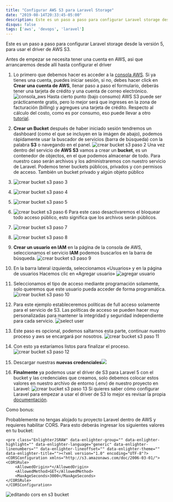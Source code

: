 ```yaml
---
title: "Configurar AWS S3 para Laravel Storage"
date: "2019-08-14T20:33:45-05:00"
description: Este es un paso a paso para configurar Laravel storage desde la versión 5, para usar el driver de AWS S3.
disqus: false
tags: ['aws', 'devops', 'laravel']
---
```


Este es un paso a paso para configurar Laravel storage desde la versión 5, para usar el driver de AWS S3.

Antes de empezar se necesita tener una cuenta en AWS, asi que arrancaremos desde allí hasta configurar el driver

1. Lo primero que debemos hacer es acceder a la [consola AWS](https://console.aws.amazon.com/). Si ya tienes una cuenta, puedes iniciar sesión, si no, debes hacer click en **Crear una cuenta de AWS**, llenar paso a paso el formulario, deberás tener una tarjeta de crédito y una cuenta de correo electrónico.
![consola_aws](./media/consola_aws.png)
Hasta cierto punto (bajo consumo) AWS S3 puede ser prácticamente gratis, pero lo mejor será que ingreses en la zona de facturación (billing) y agregues una tarjeta de crédito. Respecto al cálculo del costo, como es por consumo, eso puede llevar a otro [tutorial](http://www.maestrosdelweb.com/por-que-utilizar-s3-el-sistema-de-almacenamiento-de-amazon/).

2. **Crear un Bucket** después de haber iniciado sesión tendremos un dashboard (como el que se incluyen en la imágen de abajo), podemos rápidamente usar la buscador de servicios (barra de búsqueda) con la palabra **S3** o navegando en el panel.
![crear bucket s3 paso 2](./media/create-bucket-s3.png)
Una vez dentro del servicio de **AWS S3** vamos a crear un **bucket**, es un contenedor de objectos, en el que podemos almacenar de todo. Para nuestro caso serán archivos y los administraremos con nuestro servicio de Laravel.
Podemos tener buckets públicos, privados y con permisos de acceso. También un bucket privado y algún objeto público

3. ![crear bucket s3 paso 3](./media/aws-s3-create-bucket-3.png)

4. ![crear bucket s3 paso 4](./media/aws-s3-create-bucket-3-1.png)

5. ![crear bucket s3 paso 5](./media/aws-s3-create-bucket-4.png)

6. ![crear bucket s3 paso 6](./media/aws-s3-create-bucket-5.png)
Para este caso desactivaremos el bloquear todo acceso público, esto significa que los archivos serán públicos.

7. ![crear bucket s3 paso 7](./media/aws-s3-create-bucket-6.png)

8. ![crear bucket s3 paso 8](./media/aws-s3-create-bucket-7.png)

9. **Crear un usuario en IAM** en la página de la consola de AWS, seleccionamos el servicio **IAM** podemos buscarlos en la barra de búsqueda.
![crear bucket s3 paso 9](./media/aws-iam-1.png)

10. En la barra lateral izquierda, seleccionamos «Usuarios» y en la página de usuarios Hacemos clic en «Agregar usuario»
![agregar usuario](./media/IAM-aws-1.png)

11. Seleccionamos el tipo de acceso mediante programación solamente, solo queremos que este usuario pueda acceder de forma programática.
![crear bucket s3 paso 10](./media/IAM-aws-2.png)

12. Para este ejemplo estableceremos políticas de full acceso solamente para el servicio de S3. Las políticas de acceso se pueden hacer muy personalizadas para mantener la integridad y seguridad independiente para cada servicio.
![select user](./media/IAM-aws-3.png)

13. Este paso es opcional, podemos saltarnos esta parte, continuar nuestro proceso y aws se encargará por nosotros.
![crear bucket s3 paso 11](./media/IAM-aws-4.png)

14. Con esto ya estaríamos listos para finalizar el proceso.
![crear bucket s3 paso 12](./media/IAM-aws-5.png)

15. Descargar nuestras **nuevas credenciales**![](./media/IAM-aws-6.png)

16. **Finalmente** ya podemos usar el driver de S3 para Laravel 5 con el bucket y las credenciales que creamos, solo debemos colocar estos valores en nuestro archivo de entorno (.env) de nuestro proyecto en Laravel:
![crear bucket s3 paso 13](./media/laravel-env-aws-credentials.png)
Si quieres saber cómo configurar Laravel para empezar a usar el driver de S3 lo mejor es revisar la propia [documentación](https://laravel.com/docs/5.8/filesystem#driver-prerequisites).

Como bonus:

Probablemente no tengas alojado tu proyecto Laravel dentro de AWS y requieres habilitar CORS. Para esto deberás ingresar los siguientes valores en tu bucket:

```
<pre class="EnlighterJSRAW" data-enlighter-group="" data-enlighter-highlight="" data-enlighter-language="generic" data-enlighter-linenumbers="" data-enlighter-lineoffset="" data-enlighter-theme="" data-enlighter-title=""><?xml version="1.0" encoding="UTF-8"?>
<CORSConfiguration xmlns="http://s3.amazonaws.com/doc/2006-03-01/">
<CORSRule>
    <AllowedOrigin>*</AllowedOrigin>
    <AllowedMethod>GET</AllowedMethod>
    <MaxAgeSeconds>3000</MaxAgeSeconds>
</CORSRule>
</CORSConfiguration>
```
![editando cors en s3 bucket](./media/s3-cors-editing.png)
